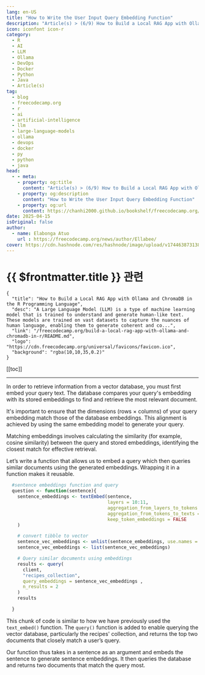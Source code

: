 ```yaml
---
lang: en-US
title: "How to Write the User Input Query Embedding Function"
description: "Article(s) > (6/9) How to Build a Local RAG App with Ollama and ChromaDB in the R Programming Language"
icon: iconfont icon-r
category:
  - R
  - AI
  - LLM
  - Ollama
  - DevOps
  - Docker
  - Python
  - Java
  - Article(s)
tag:
  - blog
  - freecodecamp.org
  - r
  - ai
  - artificial-intelligence
  - llm
  - large-language-models
  - ollama
  - devops
  - docker
  - py
  - python
  - java
head:
  - - meta:
    - property: og:title
      content: "Article(s) > (6/9) How to Build a Local RAG App with Ollama and ChromaDB in the R Programming Language"
    - property: og:description
      content: "How to Write the User Input Query Embedding Function"
    - property: og:url
      content: https://chanhi2000.github.io/bookshelf/freecodecamp.org/build-a-local-rag-app-with-ollama-and-chromadb-in-r/how-to-write-the-user-input-query-embedding-function.html
date: 2025-04-15
isOriginal: false
author:
  - name: Elabonga Atuo
    url : https://freecodecamp.org/news/author/Ellabee/
cover: https://cdn.hashnode.com/res/hashnode/image/upload/v1744638731389/83993a5e-7a4d-4615-a8c5-582008115fc4.png
---
```


# {{ $frontmatter.title }} 관련

```component VPCard
{
  "title": "How to Build a Local RAG App with Ollama and ChromaDB in the R Programming Language",
  "desc": "A Large Language Model (LLM) is a type of machine learning model that is trained to understand and generate human-like text. These models are trained on vast datasets to capture the nuances of human language, enabling them to generate coherent and co...",
  "link": "/freecodecamp.org/build-a-local-rag-app-with-ollama-and-chromadb-in-r/README.md",
  "logo": "https://cdn.freecodecamp.org/universal/favicons/favicon.ico",
  "background": "rgba(10,10,35,0.2)"
}
```

[[toc]]

---

<SiteInfo
  name="How to Build a Local RAG App with Ollama and ChromaDB in the R Programming Language"
  desc="A Large Language Model (LLM) is a type of machine learning model that is trained to understand and generate human-like text. These models are trained on vast datasets to capture the nuances of human language, enabling them to generate coherent and co..."
  url="https://freecodecamp.org/news/build-a-local-rag-app-with-ollama-and-chromadb-in-r#heading-how-to-write-the-user-input-query-embedding-function"
  logo="https://cdn.freecodecamp.org/universal/favicons/favicon.ico"
  preview="https://cdn.hashnode.com/res/hashnode/image/upload/v1744638731389/83993a5e-7a4d-4615-a8c5-582008115fc4.png"/>


In order to retrieve information from a vector database, you must first embed your query text. The database compares your query's embedding with its stored embeddings to find and retrieve the most relevant document.

It's important to ensure that the dimensions (rows × columns) of your query embedding match those of the database embeddings. This alignment is achieved by using the same embedding model to generate your query.

Matching embeddings involves calculating the similarity (for example, cosine similarity) between the query and stored embeddings, identifying the closest match for effective retrieval.

Let’s write a function that allows us to embed a query which then queries similar documents using the generated embeddings. Wrapping it in a function makes it reusable.

```r :collapsed-lines
  #sentence embeddings function and query
  question <- function(sentence){
    sentence_embeddings <- textEmbed(sentence,
                                     layers = 10:11,
                                     aggregation_from_layers_to_tokens = "concatenate",
                                     aggregation_from_tokens_to_texts = "mean",
                                     keep_token_embeddings = FALSE
    )

    # convert tibble to vector
    sentence_vec_embeddings <- unlist(sentence_embeddings, use.names = FALSE)
    sentence_vec_embeddings <- list(sentence_vec_embeddings)

    # Query similar documents using embeddings
    results <- query(
      client,
      "recipes_collection",
      query_embeddings = sentence_vec_embeddings ,
      n_results = 2
    )
    results

  }
```

This chunk of code is similar to how we have previously used the `text_embed()` function. The `query()` function is added to enable querying the vector database, particularly the recipes' collection, and returns the top two documents that closely match a user’s query.

Our function thus takes in a sentence as an argument and embeds the sentence to generate sentence embeddings. It then queries the database and returns two documents that match the query most.
